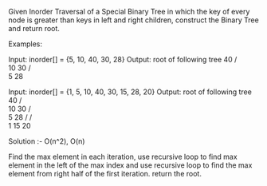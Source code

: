 Given Inorder Traversal of a Special Binary Tree in which the key of every node is greater than keys in left and right children, construct the Binary Tree and return root.

Examples: 

Input: inorder[] = {5, 10, 40, 30, 28}
Output: root of following tree
         40
       /   \
      10     30
     /         \
    5          28 

Input: inorder[] = {1, 5, 10, 40, 30, 
                    15, 28, 20}
Output: root of following tree
          40
        /   \
       10     30
      /         \
     5          28
    /          /  \
   1         15    20


Solution :- O(n^2), O(n)

Find the max element in each iteration,
use recursive loop to find max element in the left of the max index
and use recursive loop to find the max element from right half of the first iteration.
return the root.